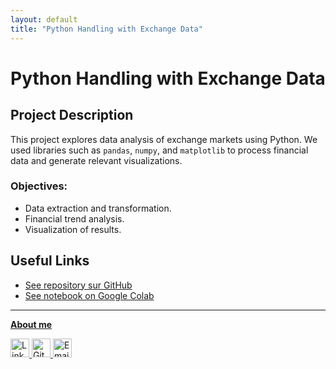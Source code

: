 ```yaml
---
layout: default
title: "Python Handling with Exchange Data"
---
```


<!-- Google tag (gtag.js) -->
<script async src="https://www.googletagmanager.com/gtag/js?id=G-CTDYV2ZQPN"></script>
<script>
  window.dataLayer = window.dataLayer || [];
  function gtag(){dataLayer.push(arguments);}
  gtag('js', new Date());

  gtag('config', 'G-CTDYV2ZQPN');
</script>

# Python Handling with Exchange Data

## Project Description

This project explores data analysis of exchange markets using Python. We used libraries such as `pandas`, `numpy`, and `matplotlib` to process financial data and generate relevant visualizations.

### Objectives:
- Data extraction and transformation.
- Financial trend analysis.
- Visualization of results.

## Useful Links

- [See repository sur GitHub](https://github.com/mriusero/projet-python)
- [See notebook on Google Colab](https://colab.research.google.com/github/mriusero/projet-python/blob/main/notebooks/Projet_Python.ipynb)

---
**[About me](pages/about.md)**

<a href="https://www.linkedin.com/in/marius-ayrault/">
  <img src="https://cdn-icons-png.flaticon.com/512/174/174857.png" alt="LinkedIn" width="30" height="30">
</a>
<a href="https://github.com/mriusero">
  <img src="https://cdn-icons-png.flaticon.com/512/25/25231.png" alt="GitHub" width="30" height="30">
</a>
<a href="mailto:marius.ayrault@outlook.com">
  <img src="https://cdn-icons-png.flaticon.com/512/561/561127.png" alt="Email" width="30" height="30">
</a>